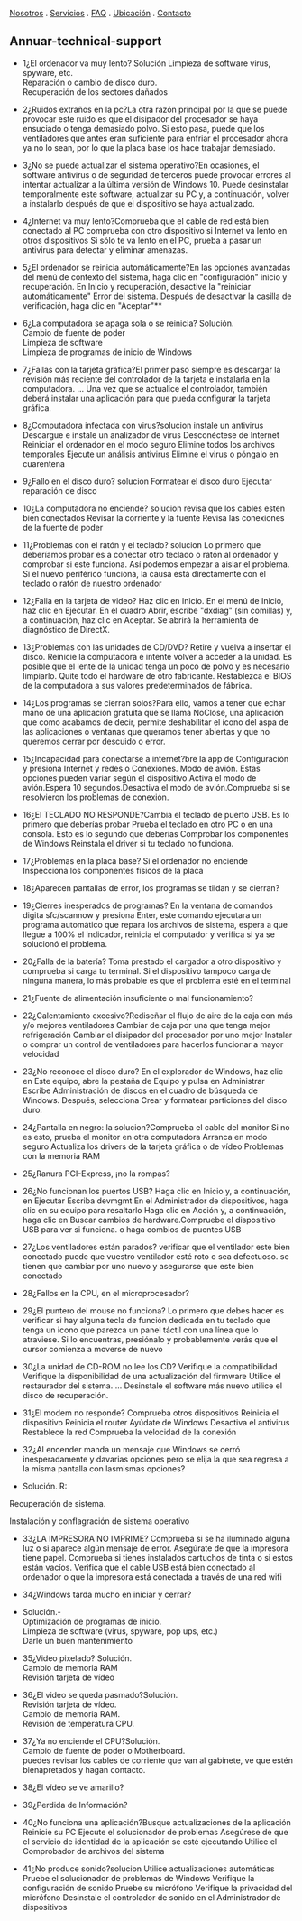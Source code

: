 [Nosotros](./nosotros.md) . [Servicios](./servicios.md) . [FAQ](FAQ.md) . [Ubicación](ubicacion.md) . [Contacto](./contacto.md)

## Annuar-technical-support

- 1¿El ordenador va muy lento? Solución
Limpieza de software virus, spyware, etc.  
Reparación o cambio de disco duro.  
Recuperación de los sectores dañados  

- 2¿Ruidos extraños en la pc?La otra razón principal por la que se puede provocar este ruido es que el disipador del procesador se haya ensuciado o tenga demasiado polvo. Si esto pasa, puede que los ventiladores que antes eran suficiente para enfriar el procesador ahora ya no lo sean, por lo que la placa base los hace trabajar demasiado.

- 3¿No se puede actualizar el sistema operativo?En ocasiones, el software antivirus o de seguridad de terceros puede provocar errores al intentar actualizar a la última versión de Windows 10. Puede desinstalar temporalmente este software, actualizar su PC y, a continuación, volver a instalarlo después de que el dispositivo se haya actualizado.

- 4¿Internet va muy lento?Comprueba que el cable de red está bien conectado al PC comprueba con otro dispositivo si Internet va lento en otros dispositivos Si sólo te va lento en el PC, prueba a pasar un antivirus para detectar y eliminar amenazas.

- 5¿El ordenador se reinicia automáticamente?En las opciones avanzadas del menú de contexto del sistema, haga clic en "configuración" inicio y recuperación. En Inicio y recuperación, desactive la "reiniciar automáticamente" Error del sistema. Después de desactivar la casilla de verificación, haga clic en "Aceptar"**

- 6¿La computadora se apaga sola o se reinicia? Solución.  
Cambio de fuente de poder   
Limpieza de software  
Limpieza de programas de inicio de Windows  

- 7¿Fallas con la tarjeta gráfica?El primer paso siempre es descargar la revisión más reciente del controlador de la tarjeta e instalarla en la computadora. ...
Una vez que se actualice el controlador, también deberá instalar una aplicación para que pueda configurar la tarjeta gráfica.

- 8¿Computadora infectada con virus?solucion instale un antivirus
Descargue e instale un analizador de virus
Desconéctese de Internet
Reiniciar el ordenador en el modo seguro
Elimine todos los archivos temporales
Ejecute un análisis antivirus
Elimine el virus o póngalo en cuarentena

- 9¿Fallo en el disco duro? solucion 
Formatear el disco duro
Ejecutar reparación de disco

- 10¿La computadora no enciende? solucion 
revisa que los cables esten bien conectados 
Revisar la corriente y la fuente Revisa las conexiones de la fuente de poder 

- 11¿Problemas con el ratón y el teclado? solucion Lo primero que deberíamos probar es a conectar otro teclado o ratón al ordenador y comprobar si este funciona. Así podemos empezar a aislar el problema. Si el nuevo periférico funciona, la causa está directamente con el teclado o ratón de nuestro ordenador

- 12¿Falla en la tarjeta de video? Haz clic en Inicio.
En el menú de Inicio, haz clic en Ejecutar.
En el cuadro Abrir, escribe "dxdiag" (sin comillas) y, a continuación, haz clic en Aceptar.
Se abrirá la herramienta de diagnóstico de DirectX.
 
- 13¿Problemas con las unidades de CD/DVD? Retire y vuelva a insertar el disco.
Reinicie la computadora e intente volver a acceder a la unidad.
Es posible que el lente de la unidad tenga un poco de polvo y es necesario limpiarlo.
Quite todo el hardware de otro fabricante.
Restablezca el BIOS de la computadora a sus valores predeterminados de fábrica.


- 14¿Los programas se cierran solos?Para ello, vamos a tener que echar mano de una aplicación gratuita que se llama NoClose, una aplicación que como acabamos de decir, permite deshabilitar el icono del aspa de las aplicaciones o ventanas que queramos tener abiertas y que no queremos cerrar por descuido o error.

- 15¿Incapacidad para conectarse a internet?bre la app de Configuración y presiona Internet y redes o Conexiones. Modo de avión. Estas opciones pueden variar según el dispositivo.Activa el modo de avión.Espera 10 segundos.Desactiva el modo de avión.Comprueba si se resolvieron los problemas de conexión.

- 16¿El TECLADO NO RESPONDE?Cambia el teclado de puerto USB. Es lo primero que deberías probar
Prueba el teclado en otro PC o en una consola. Esto es lo segundo que deberías Comprobar los componentes de Windows
Reinstala el driver si tu teclado no funciona.

- 17¿Problemas en la placa base? Si el ordenador no enciende Inspecciona los componentes físicos de la placa

- 18¿Aparecen pantallas de error, los programas se tildan y se cierran?  

- 19¿Cierres inesperados de programas? En la ventana de comandos digita sfc/scannow y presiona Enter, este comando ejecutara un programa automático que repara los archivos de sistema, espera a que llegue a 100% el indicador, reinicia el computador y verifica si ya se solucionó el problema.

- 20¿Falla de la batería? Toma prestado el cargador a otro dispositivo y comprueba si carga tu terminal. Si el dispositivo tampoco carga de ninguna manera, lo más probable es que el problema esté en el terminal 

- 21¿Fuente de alimentación insuficiente o mal funcionamiento?

- 22¿Calentamiento excesivo?Rediseñar el flujo de aire de la caja con más y/o mejores ventiladores Cambiar de caja por una que tenga mejor refrigeración Cambiar el disipador del procesador por uno mejor Instalar o comprar un control de ventiladores para hacerlos funcionar a mayor velocidad

- 23¿No reconoce el disco duro? En el explorador de Windows, haz clic en Este equipo, abre la pestaña de Equipo y pulsa en Administrar Escribe Administración de discos en el cuadro de búsqueda de Windows. Después, selecciona Crear y formatear particiones del disco duro.

- 24¿Pantalla en negro: la solucion?Comprueba el cable del monitor Si no es esto, prueba el monitor en otra computadora Arranca en modo seguro Actualiza los drivers de la tarjeta gráfica o de vídeo Problemas con la memoria RAM

- 25¿Ranura PCI-Express, ¡no la rompas?

- 26¿No funcionan los puertos USB? Haga clic en Inicio y, a continuación, en Ejecutar Escriba devmgmt
 En el Administrador de dispositivos, haga clic en su equipo para resaltarlo Haga clic en Acción y, a continuación, haga clic en Buscar cambios de hardware.Compruebe el dispositivo USB para ver si funciona. o haga combios de puentes USB 

- 27¿Los ventiladores están parados? verificar que el ventilador este bien conectado puede que vuestro ventilador esté roto o sea defectuoso. se  tienen que cambiar por uno nuevo y asegurarse que este bien conectado 

- 28¿Fallos en la CPU, en el microprocesador?

- 29¿El puntero del mouse no funciona? Lo primero que debes hacer es verificar si hay alguna tecla de función dedicada en tu teclado que tenga un icono que parezca un panel táctil con una línea que lo atraviese. Si lo encuentras, presiónalo y probablemente verás que el cursor comienza a moverse de nuevo

- 30¿La unidad de CD-ROM no lee los CD?
Verifique la compatibilidad
Verifique la disponibilidad de una actualización del firmware
Utilice el restaurador del sistema. ...
Desinstale el software más nuevo
utilice el disco de recuperación.

- 31¿El modem no responde?
Comprueba otros dispositivos
Reinicia el dispositivo
Reinicia el router
Ayúdate de Windows
Desactiva el antivirus
Restablece la red
Comprueba la velocidad de la conexión

- 32¿Al encender manda un mensaje que Windows se cerró inesperadamente y davarias opciones pero se elija la que sea regresa a la misma pantalla con lasmismas opciones?
- Solución. R: 

Recuperación de sistema.  

Instalación y conflagración de sistema operativo 

- 33¿LA IMPRESORA NO IMPRIME? Comprueba si se ha iluminado alguna luz o si aparece algún mensaje de error. Asegúrate de que la impresora tiene papel. Comprueba si tienes instalados cartuchos de tinta o si estos están vacíos. Verifica que el cable USB está bien conectado al ordenador o que la impresora está conectada a través de una red wifi

- 34¿Windows tarda mucho en iniciar y cerrar? 
- Solución.-   
Optimización de programas de inicio.  
Limpieza de software (virus, spyware, pop ups, etc.)  
Darle un buen mantenimiento

- 35¿Video pixelado? Solución.  
Cambio de memoria RAM  
Revisión tarjeta de vídeo 

- 36¿El video se queda pasmado?Solución.  
Revisión tarjeta de vídeo.  
Cambio de memoria RAM.  
Revisión de temperatura CPU.  

 - 37¿Ya no enciende el CPU?Solución.  
Cambio de fuente de poder o Motherboard.  
puedes revisar los cables de corriente que van al gabinete, ve que estén bienapretados y hagan contacto.   

- 38¿El vídeo se ve amarillo?

- 39¿Perdida de Información?

- 40¿No funciona una aplicación?Busque actualizaciones de la aplicación Reinicie su PC Ejecute el solucionador de problemas Asegúrese de que el servicio de identidad de la aplicación se esté ejecutando Utilice el Comprobador de archivos del sistema

- 41¿No produce sonido?solucion
Utilice actualizaciones automáticas
Pruebe el solucionador de problemas de Windows
Verifique la configuración de sonido
Pruebe su micrófono
Verifique la privacidad del micrófono
Desinstale el controlador de sonido en el Administrador de dispositivos
